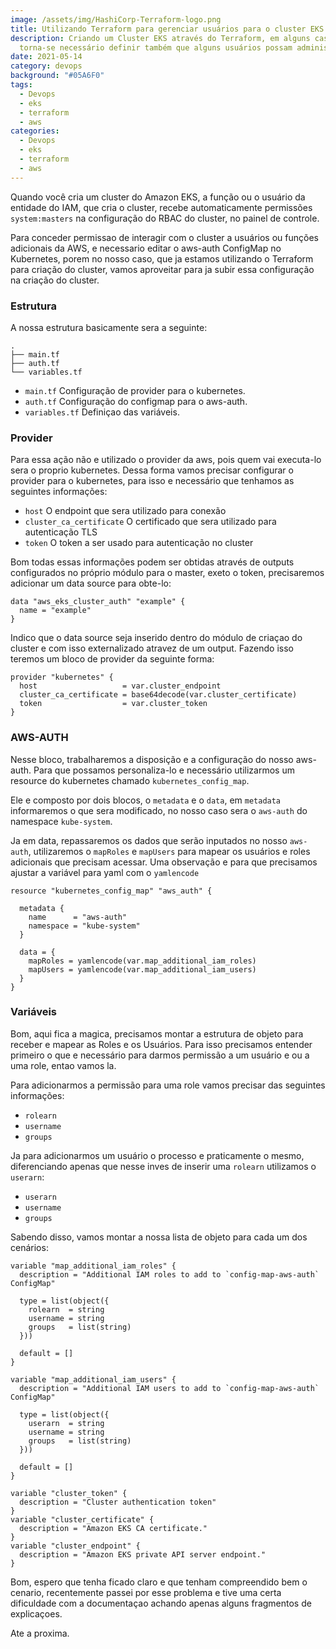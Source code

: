 ```yaml
---
image: /assets/img/HashiCorp-Terraform-logo.png
title: Utilizando Terraform para gerenciar usuários para o cluster EKS
description: Criando um Cluster EKS através do Terraform, em alguns casos,
  torna-se necessário definir também que alguns usuários possam administra-lo.
date: 2021-05-14
category: devops
background: "#05A6F0"
tags:
  - Devops
  - eks
  - terraform
  - aws
categories:
  - Devops
  - eks
  - terraform
  - aws
---
```

Quando você cria um cluster do Amazon EKS, a função ou o usuário da entidade do IAM, que cria o cluster, recebe automaticamente permissões `system:masters` na configuração do RBAC do cluster, no painel de controle.

Para conceder permissao de interagir com o cluster a usuários ou funções adicionais da AWS, e necessario editar o aws-auth ConfigMap no Kubernetes, porem no nosso caso, que ja estamos utilizando o Terraform para criação do cluster, vamos aproveitar para ja subir essa configuração na criação do cluster.

### Estrutura

A nossa estrutura basicamente sera a seguinte:  

```
.
├── main.tf
├── auth.tf
└── variables.tf
```

* `main.tf` Configuração de provider para o kubernetes.
* `auth.tf` Configuração do configmap para o aws-auth.
* `variables.tf` Definiçao das variáveis.

### Provider
Para essa ação não e utilizado o provider da aws, pois quem vai executa-lo sera o proprio kubernetes. Dessa forma vamos precisar configurar o provider para o kubernetes, para isso e necessário que tenhamos as seguintes informações:

* `host` O endpoint que sera utilizado para conexão
* `cluster_ca_certificate` O certificado que sera utilizado para autenticação TLS
* `token` O token a ser usado para autenticação no cluster


Bom todas essas informações podem ser obtidas através de outputs configurados no próprio módulo para o master, exeto o token, precisaremos adicionar um data source para obte-lo:

```
data "aws_eks_cluster_auth" "example" {
  name = "example"
}
```

Indico que o data source seja inserido dentro do módulo de criaçao do cluster e com isso externalizado atravez de um output. Fazendo isso teremos um bloco de provider da seguinte forma:

```
provider "kubernetes" {
  host                   = var.cluster_endpoint
  cluster_ca_certificate = base64decode(var.cluster_certificate)
  token                  = var.cluster_token
}
```

### AWS-AUTH

Nesse bloco, trabalharemos a disposição e a configuração do nosso aws-auth. Para que possamos personaliza-lo e necessário utilizarmos um resource do kubernetes chamado `kubernetes_config_map`.

Ele e composto por dois blocos, o `metadata` e o `data`, em `metadata` informaremos o que sera modificado, no nosso caso sera o `aws-auth` do namespace `kube-system`.

Ja em data, repassaremos os dados que serão inputados no nosso `aws-auth`, utilizaremos o `mapRoles` e `mapUsers` para mapear os usuários e roles adicionais que precisam acessar. Uma observação e para que precisamos ajustar a variável para yaml com o `yamlencode`

```
resource "kubernetes_config_map" "aws_auth" {

  metadata {
    name      = "aws-auth"
    namespace = "kube-system"
  }

  data = {
    mapRoles = yamlencode(var.map_additional_iam_roles)
    mapUsers = yamlencode(var.map_additional_iam_users)
  }
}
```

### Variáveis

Bom, aqui fica a magica, precisamos montar a estrutura de objeto para receber e mapear as Roles e os Usuários. Para isso precisamos entender primeiro o que e necessário para darmos permissão a um usuário e ou a uma role, entao vamos la.

Para adicionarmos a permissão para uma role vamos precisar das seguintes informações:

* `rolearn`
* `username`
* `groups`

Ja para adicionarmos um usuário o processo e praticamente o mesmo, diferenciando apenas que nesse inves de inserir uma `rolearn` utilizamos o `userarn`:

* `userarn`
* `username`
* `groups`

Sabendo disso, vamos montar a nossa lista de objeto para cada um dos cenários: 

```
variable "map_additional_iam_roles" {
  description = "Additional IAM roles to add to `config-map-aws-auth` ConfigMap"

  type = list(object({
    rolearn  = string
    username = string
    groups   = list(string)
  }))

  default = []
}

variable "map_additional_iam_users" {
  description = "Additional IAM users to add to `config-map-aws-auth` ConfigMap"

  type = list(object({
    userarn  = string
    username = string
    groups   = list(string)
  }))

  default = []
}

variable "cluster_token" {
  description = "Cluster authentication token"
}
variable "cluster_certificate" {
  description = "Amazon EKS CA certificate."
}
variable "cluster_endpoint" {
  description = "Amazon EKS private API server endpoint."
}
```

Bom, espero que tenha ficado claro e que tenham compreendido bem o cenario, recentemente passei por esse problema e tive uma certa dificuldade com a documentaçao achando apenas alguns fragmentos de explicaçoes.

Ate a proxima.
